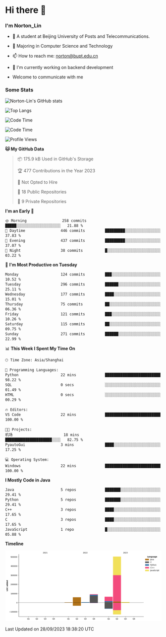 
# Hi there 👋

### I'm Norton_Lin
- 🏫 A student at Beijing University of Posts and Telecommunications.
- 🌱 Majoring in Computer Science and Technology
- 📫 How to reach me: norton@bupt.edu.cn
- 🌱 I'm currently working on backend development

- Welcome to communicate with me

### Some Stats
![Norton-Lin's GitHub stats](https://github-readme-stats.vercel.app/api?username=Norton-Lin&count_private=true&show_icons=true&theme=radical)

![Top Langs](https://github-readme-stats.vercel.app/api/top-langs/?username=Norton-Lin&langs_count=10&layout=compact)

![Code Time](https://github-readme-stats.vercel.app/api/wakatime?username=Norton_Lin)

<!--START_SECTION:waka-->
![Code Time](http://img.shields.io/badge/Code%20Time-335%20hrs%2040%20mins-blue)

![Profile Views](http://img.shields.io/badge/Profile%20Views-28-blue)

**🐱 My GitHub Data** 

> 📦 175.9 kB Used in GitHub's Storage 
 > 
> 🏆 477 Contributions in the Year 2023
 > 
> 🚫 Not Opted to Hire
 > 
> 📜 18 Public Repositories 
 > 
> 🔑 9 Private Repositories 
 > 
**I'm an Early 🐤** 

```text
🌞 Morning                258 commits         █████░░░░░░░░░░░░░░░░░░░░   21.88 % 
🌆 Daytime                446 commits         █████████░░░░░░░░░░░░░░░░   37.83 % 
🌃 Evening                437 commits         █████████░░░░░░░░░░░░░░░░   37.07 % 
🌙 Night                  38 commits          █░░░░░░░░░░░░░░░░░░░░░░░░   03.22 % 
```
📅 **I'm Most Productive on Tuesday** 

```text
Monday                   124 commits         ███░░░░░░░░░░░░░░░░░░░░░░   10.52 % 
Tuesday                  296 commits         ██████░░░░░░░░░░░░░░░░░░░   25.11 % 
Wednesday                177 commits         ████░░░░░░░░░░░░░░░░░░░░░   15.01 % 
Thursday                 75 commits          ██░░░░░░░░░░░░░░░░░░░░░░░   06.36 % 
Friday                   121 commits         ███░░░░░░░░░░░░░░░░░░░░░░   10.26 % 
Saturday                 115 commits         ██░░░░░░░░░░░░░░░░░░░░░░░   09.75 % 
Sunday                   271 commits         ██████░░░░░░░░░░░░░░░░░░░   22.99 % 
```


📊 **This Week I Spent My Time On** 

```text
🕑︎ Time Zone: Asia/Shanghai

💬 Programming Languages: 
Python                   22 mins             █████████████████████████   98.22 % 
SQL                      0 secs              ░░░░░░░░░░░░░░░░░░░░░░░░░   01.49 % 
HTML                     0 secs              ░░░░░░░░░░░░░░░░░░░░░░░░░   00.29 % 

🔥 Editors: 
VS Code                  22 mins             █████████████████████████   100.00 % 

🐱‍💻 Projects: 
机场                       18 mins             █████████████████████░░░░   82.75 % 
PyautoGui                3 mins              ████░░░░░░░░░░░░░░░░░░░░░   17.25 % 

💻 Operating System: 
Windows                  22 mins             █████████████████████████   100.00 % 
```

**I Mostly Code in Java** 

```text
Java                     5 repos             ███████░░░░░░░░░░░░░░░░░░   29.41 % 
Python                   5 repos             ███████░░░░░░░░░░░░░░░░░░   29.41 % 
C++                      3 repos             ████░░░░░░░░░░░░░░░░░░░░░   17.65 % 
C                        3 repos             ████░░░░░░░░░░░░░░░░░░░░░   17.65 % 
JavaScript               1 repo              █░░░░░░░░░░░░░░░░░░░░░░░░   05.88 % 
```



**Timeline**

![Lines of Code chart](https://raw.githubusercontent.com/Norton-Lin/Norton-Lin/main/assets/bar_graph.png)


 Last Updated on 28/09/2023 18:38:20 UTC
<!--END_SECTION:waka-->
